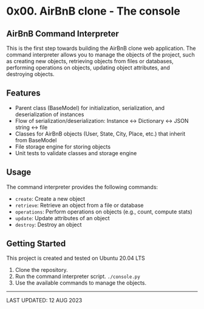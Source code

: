 # 0x00. AirBnB clone - The console

## AirBnB Command Interpreter

This is the first step towards building the AirBnB clone web application. The command interpreter allows you to manage the objects of the project, such as creating new objects, retrieving objects from files or databases, performing operations on objects, updating object attributes, and destroying objects.

## Features

- Parent class (BaseModel) for initialization, serialization, and deserialization of instances
- Flow of serialization/deserialization: Instance <-> Dictionary <-> JSON string <-> file
- Classes for AirBnB objects (User, State, City, Place, etc.) that inherit from BaseModel
- File storage engine for storing objects
- Unit tests to validate classes and storage engine

## Usage

The command interpreter provides the following commands:

- `create`: Create a new object
- `retrieve`: Retrieve an object from a file or database
- `operations`: Perform operations on objects (e.g., count, compute stats)
- `update`: Update attributes of an object
- `destroy`: Destroy an object

## Getting Started
This project is created and tested on Ubuntu 20.04 LTS
1. Clone the repository.
2. Run the command interpreter script. `./console.py`
3. Use the available commands to manage the objects.

---
LAST UPDATED: 12 AUG 2023